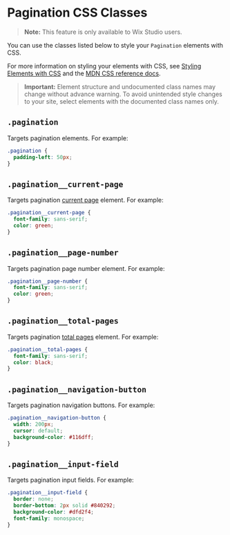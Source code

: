 <!-- This article was published using the Doc Push single-sourcing tool. Any changes to this article MUST be made in the source file. Find it at www.github.com/wix-private/velo-docs.-->

# Pagination CSS Classes

> **Note:** This feature is only available to Wix Studio users.

You can use the classes listed below
to style your `Pagination` elements with CSS.

For more information on styling your elements with CSS, see
[Styling Elements with CSS]($w/styling-elements-with-css) and the
[MDN CSS reference docs](https://developer.mozilla.org/en-US/docs/Learn/CSS).

<blockquote class="important">

__Important:__
Element structure and undocumented class names
may change without advance warning.
To avoid unintended style changes to your site,
select elements with the documented class names only.

</blockquote>

## `.pagination`

Targets pagination elements.
For example:

```css
.pagination {
  padding-left: 50px;
}
```

## `.pagination__current-page`

Targets pagination [current page]($w/pagination/currentPage) element.
For example:

```css
.pagination__current-page {
  font-family: sans-serif;
  color: green;
}
```

## `.pagination__page-number`

Targets pagination page number element.
For example:

```css
.pagination__page-number {
  font-family: sans-serif;
  color: green;
}
```

## `.pagination__total-pages`

Targets pagination [total pages]($w/pagination/totalPages) element.
For example:

```css
.pagination__total-pages {
  font-family: sans-serif;
  color: black;
}
```

## `.pagination__navigation-button`

Targets pagination navigation buttons.
For example:

```css
.pagination__navigation-button {
  width: 200px;
  cursor: default;
  background-color: #116dff;
}
```

## `.pagination__input-field`

Targets pagination input fields.
For example:

```css
.pagination__input-field {
  border: none;
  border-bottom: 2px solid #840292;
  background-color: #dfd2f4;
  font-family: monospace;
}
```
